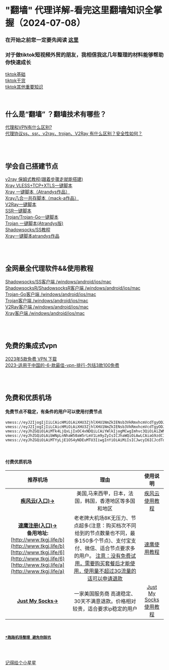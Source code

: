 # "翻墙" 代理详解-看完这里翻墙知识全掌握（2024-07-08）        

### 在开始之前您一定要先阅读 [这里](https://xiaoheicn.top/%e5%85%b3%e4%ba%8e%e5%b0%8f%e9%bb%91cn/)
### 对于做tiktok短视频外贸的朋友，我相信我这几年整理的材料能够帮助你快速成长  
[tiktok基础](https://www.xiaoglt.top/wp-content/uploads/2023/05/tiktok基础.zip)  
[tiktok干货](https://www.xiaoglt.top/wp-content/uploads/2023/05/干货.zip)  
[tiktok其他重要知识](https://www.xiaoglt.top/wp-content/uploads/2023/05/其他.zip)  

<br>       

## 什么是“翻墙” ？翻墙技术有哪些？  
[代理和VPN有什么区别?](代理和VPN有什么区别.md)  
[代理协议ss、ssr、v2ray、trojan、V2Ray 有什么区别？安全性如何？](https://www.xiaoglt.top/%e4%bb%a3%e7%90%86%e5%8d%8f%e8%ae%aess%e3%80%81ssr%e3%80%81v2ray%e3%80%81trojan%e3%80%81v2ray/)  

<br>
<br>  

## 学会自己搭建节点  
[v2ray 保姆式教程(跟着步骤走就能搭建)](v2ray搭建.md)  
[Xray VLESS+TCP+XTLS一键脚本](https://www.xiaoglt.top/xray-vlesstcpxtls%E4%B8%80%E9%94%AE%E8%84%9A%E6%9C%AC/)  
[Xray 一键脚本（Atrandys作品）](https://www.xiaoglt.top/xray-%e4%b8%80%e9%94%ae%e8%84%9a%e6%9c%acatrandys%e4%bd%9c%e5%93%81/)  
[Xray八合一共存脚本（mack-a作品）](https://www.xiaoglt.top/xray%e5%85%ab%e5%90%88%e4%b8%80%e5%85%b1%e5%ad%98%e8%84%9a%e6%9c%acmack-a%e4%bd%9c%e5%93%81/)  
[V2Ray一键脚本](https://www.xiaoglt.top/v2ray%E4%B8%80%E9%94%AE%E8%84%9A%E6%9C%AC/)  
[SSR一键脚本](https://www.xiaoglt.top/vps%E4%B8%80%E9%94%AE%E8%84%9A%E6%9C%AC%E6%90%AD%E5%BB%BAssr%E6%95%99%E7%A8%8B/)  
[Trojan/Trojan-Go一键脚本](https://www.xiaoglt.top/%E8%87%AA%E5%BB%BAtrojan-trojan-go%E6%9C%8D%E5%8A%A1%E5%99%A8%E5%8F%8A%E5%AE%A2%E6%88%B7%E7%AB%AF%E9%85%8D%E7%BD%AE%E5%A4%9A%E7%94%A8%E6%88%B7%E5%AE%9E%E7%8E%B0%E7%A7%91%E5%AD%A6%E4%B8%8A%E7%BD%91/)  
[Trojan 一键脚本(Atrandys版)](https://www.xiaoglt.top/trojan-%e4%b8%80%e9%94%ae%e8%84%9a%e6%9c%acatrandys%e7%89%88/)  
[Shadowsocks/SS教程](https://www.xiaoglt.top/shadowsocks-ss%E6%95%99%E7%A8%8B/)  
[Xray一键脚本atrandys作品](https://www.xiaoglt.top/xray-%E4%B8%80%E9%94%AE%E8%84%9A%E6%9C%ACatrandys%E4%BD%9C%E5%93%81/)  


<br>
<br>  

## 全网最全代理软件&&使用教程  
[Shadowsocks/SS客户端 /windows/android/ios/mac](https://www.xiaoglt.top/shadowsocks-ss%e5%ae%a2%e6%88%b7%e7%ab%af/)  
[ShadowsocksR/ShadowsocksR客户端 /windows/android/ios/mac](https://www.xiaoglt.top/shadowsocksr-shadowsocksr%e5%ae%a2%e6%88%b7%e7%ab%af/)  
[Trojan-Go客户端 /windows/android/ios/mac](https://www.xiaoglt.top/trojan-go%e5%ae%a2%e6%88%b7%e7%ab%af%e4%b8%8b%e8%bd%bd/)  
[Trojan客户端 /windows/android/ios/mac](https://www.xiaoglt.top/trojan%e5%ae%a2%e6%88%b7%e7%ab%af%e4%b8%8b%e8%bd%bd/)  
[V2Ray客户端 /windows/android/ios/mac](https://www.xiaoglt.top/v2ray%e5%ae%a2%e6%88%b7%e7%ab%af%e5%85%a8%e9%9b%86/)  
[Xray客户端 /windows/android/ios/mac](https://www.xiaoglt.top/xray%e5%ae%a2%e6%88%b7%e7%ab%af%e5%85%a8%e9%9b%86/)  


<br>
<br>

## 免费的集成式vpn
[2023年5款免费 VPN 下载](https://www.xiaoglt.top/2022%e5%b9%b45%e6%ac%be%e5%85%8d%e8%b4%b9-vpn-%e4%b8%8b%e8%bd%bd%e6%8e%a8%e8%8d%90-%e4%b8%ad%e5%9b%bd%e5%a4%a7%e9%99%86%e5%8f%af%e7%94%a8/)  
[2023-适用于中国的-6-款最佳-vpn-排行-包括3款100免费](https://www.xiaoglt.top/2022-%e9%80%82%e7%94%a8%e4%ba%8e%e4%b8%ad%e5%9b%bd%e7%9a%84-6-%e6%ac%be%e6%9c%80%e4%bd%b3-vpn-%e6%8e%92%e8%a1%8c-%e5%8c%85%e6%8b%ac3%e6%ac%be100%e5%85%8d%e8%b4%b9-vpn-11%e6%9c%88%e6%9b%b4%e6%96%b0/)  

<br>
<br>  

## 免费和优质机场  

#### 免费节点不稳定，有条件的用户可以使用付费节点  

```
vmess://eyJ2IjogIjIiLCAicHMiOiAiXHU3ZjhlXHU1NmZkIENsb3VkRmxhcmVcdTgyODJcdTcwYjkiLCAiYWRkIjogIjE3Mi42NC4xOTQuMjM0IiwgInBvcnQiOiAyMDk1LCAiaWQiOiAiNDE3ZDI3ZmItY2I5My0zYmQ4LTliZjctNzFjZDkxMzE5ODIxIiwgImFpZCI6IDAsICJzY3kiOiAiYXV0byIsICJuZXQiOiAid3MiLCAiaG9zdCI6ICJhbXN6eC42NjY2NjY1NC54eXoiLCAicGF0aCI6ICIvaGdjZWZvbW4iLCAidGxzIjogIiJ9
vmess://eyJ2IjogIjIiLCAicHMiOiAiXHU3ZjhlXHU1NmZkIENsb3VkRmxhcmVcdTgyODJcdTcwYjkiLCAiYWRkIjogIjE0MS4xMDEuMTIzLjE4IiwgInBvcnQiOiA4ODgwLCAiaWQiOiAiZDdjYTIzNjMtODFjMi00M2EwLWYxNDEtMzUyODE1ZGEzYWMzIiwgImFpZCI6IDAsICJzY3kiOiAiYXV0byIsICJuZXQiOiAid3MiLCAiaG9zdCI6ICJ1eHgudnRjc3MudG9wIiwgInBhdGgiOiAiL3F3ZXIiLCAidGxzIjogIiJ9
vmess://eyJhZGQiOiAiMTk4LjQxLjIxOC4xNDQiLCAiYWlkIjogMCwgImhvc3QiOiAiZWNjLnZ0Y3NzLnRvcCIsICJpZCI6ICI1NGQ0YTVlOS02NDQxLTQ0MmMtY2FiNy0wNTYyMGNiZTRmN2QiLCAibmV0IjogIndzIiwgInBhdGgiOiAiL3F3ZXIwMSIsICJwb3J0IjogODA4MCwgInBzIjogIlx1N2Y4ZVx1NTZmZCBDbG91ZEZsYXJlXHU4MjgyXHU3MGI5IiwgInRscyI6ICIiLCAidHlwZSI6ICJhdXRvIiwgInNlY3VyaXR5IjogImF1dG8iLCAic2tpcC1jZXJ0LXZlcmlmeSI6IHRydWUsICJzbmkiOiAiIn0=
vmess://eyJhZGQiOiAibWNpLnNhaW50aW5rLmV1Lm9yZyIsICJhaWQiOiAwLCAiaG9zdCI6ICI0LnNhaW50aW5rLmV1Lm9yZyIsICJpZCI6ICJjMjI2ZDlmYS1iNWE3LTRmNmUtOTUzMi01MDEzN2M4OTMxMWQiLCAibmV0IjogIndzIiwgInBhdGgiOiAibmwxLnYycmF5c2Vydi5jb20vdm1lc3MiLCAicG9ydCI6IDQ0MywgInBzIjogIlx1NmZiM1x1NTkyN1x1NTIyOVx1NGU5YSBcdTYwODlcdTVjM2MiLCAidGxzIjogInRscyIsICJ0eXBlIjogImF1dG8iLCAic2VjdXJpdHkiOiAiYXV0byIsICJza2lwLWNlcnQtdmVyaWZ5IjogdHJ1ZSwgInNuaSI6ICIifQ==
vmess://eyJhZGQiOiAiMTYyLjE1OS4yNDEuMTU3IiwgInYiOiAiMiIsICJwcyI6ICJcdTdmOGVcdTU2ZmQgQ2xvdWRGbGFyZVx1ODI4Mlx1NzBiOSIsICJwb3J0IjogODA4MCwgImlkIjogIjU0ZDRhNWU5LTY0NDEtNDQyYy1jYWI3LTA1NjIwY2JlNGY3ZCIsICJhaWQiOiAiMCIsICJuZXQiOiAid3MiLCAidHlwZSI6ICIiLCAiaG9zdCI6ICJlY2MudnRjc3MudG9wIiwgInBhdGgiOiAiL3F3ZXIwMSIsICJ0bHMiOiAiIn0=

```  
<br>

#### 付费优质机场  

|推荐机场|理由|使用说明|
|:-----------------:|:-----------------:|:-----------------:|
|[**疾风云(入口)→**](http://www.tkgj.life/p)  |美国,马来西甲，日本，法国，韩国，香港地区等多国和地区|[疾风云使用教程](https://github.com/VpnNetwork01/vpn-net/blob/main/%E7%96%BE%E9%A3%8E%E4%BA%91.md) |
|[**速鹰注册(入口)→**](https://suying776.com/auth/register?code=qiyY) <br/> **备用地址:** <br/> [http://www.tkgj.life/b](http://www.tkgj.life/b) <br/> [http://www.tkgj.life/6](http://www.tkgj.life/6) <br/> [http://www.tkgj.life/a](http://www.tkgj.life/a) |老老牌大机场8K无压力、节点超多(注意：购买档次不同给到的节点数量也不同，最多150多个节点)、支付宝支付、微信、适合节点要求多的用户。 [注意：没有免费试用，需要购买套餐后才能使用，使用量不超过3G流量的话可以申请退款](#1)|[速鹰使用教程](https://github.com/VpnNetwork01/vpn-net/blob/main/%E9%80%9F%E9%B9%B0%E6%95%99%E7%A8%8B.md) |
|[**Just My Socks→**](https://justmysocks3.net/members/aff.php?aff=18081)|一家美国服务商 高速稳定、30天不满意退款。价格相对较贵，适合要求ip稳定的用户|[Just My Socks使用教程](https://xiaoheicn.top/just-my-socks%e8%b4%ad%e4%b9%b0%e5%92%8c%e4%bd%bf%e7%94%a8%e6%95%99%e7%a8%8b/)|


<br/>  

**[`*跑路机场整理 避免你踩坑`](https://xiaoheicn.top/%e6%9c%ba%e5%9c%ba%e8%b7%91%e8%b7%af%e6%b8%85%e5%8d%952023%e4%b8%a8%e6%9c%80%e6%96%b0%e6%b1%87%e6%80%bb%e5%ae%9e%e6%97%b6%e6%9b%b4%e6%96%b0%e4%b8%a8%e5%8a%a9%e4%bd%a0%e9%81%bf%e5%9d%91/)**  


<br>
<br>


[记得给个小星星](#1)
